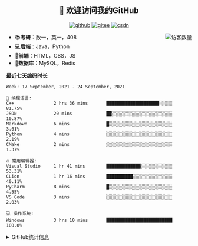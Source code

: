 <h2 align="center">👋 欢迎访问我的GitHub</h2>
<p align="center">
  <a href="https://github.com/eternidad33"><img src="https://img.shields.io/badge/GitHub-ff79c6" alt="github"></a>
  <a href="https://gitee.com/eternidad33"><img src="https://img.shields.io/badge/Gitee-fe7300" alt="gitee"></a>
  <a href="https://blog.csdn.net/qq_42907802"><img src="https://img.shields.io/badge/CSDN-cf000e" alt="csdn"></a>
</p>

<img align='right' src="https://profile-counter.glitch.me/eternidad33/count.svg" alt="访客数量"/>

- 📚**考研**：数一，英一，408
- 💻**后端**：Java，Python
- 📝**前端**：HTML，CSS，JS
- 💼**数据库**：MySQL，Redis

**最近七天编码时长**

<!--START_SECTION:waka-->
```text
Week: 17 September, 2021 - 24 September, 2021

💬 编程语言: 
C++               2 hrs 36 mins       ████████████████████░░░░░   81.75% 
JSON              20 mins             ██░░░░░░░░░░░░░░░░░░░░░░░   10.87% 
Markdown          6 mins              █░░░░░░░░░░░░░░░░░░░░░░░░   3.61% 
Python            4 mins              ░░░░░░░░░░░░░░░░░░░░░░░░░   2.19% 
CMake             2 mins              ░░░░░░░░░░░░░░░░░░░░░░░░░   1.37%

🔥 常用编辑器: 
Visual Studio     1 hr 41 mins        █████████████░░░░░░░░░░░░   53.31% 
CLion             1 hr 16 mins        ██████████░░░░░░░░░░░░░░░   40.11% 
PyCharm           8 mins              █░░░░░░░░░░░░░░░░░░░░░░░░   4.55% 
VS Code           3 mins              ░░░░░░░░░░░░░░░░░░░░░░░░░   2.03%

💻 操作系统: 
Windows           3 hrs 10 mins       █████████████████████████   100.0%

```


<!--END_SECTION:waka-->

<details>
<summary>GitHub统计信息</summary>

<br/>

> 动态太少，不好意思展示
> 
> 下面的GitHub统计信息是来自于[github-readme-stats](https://github.com/anuraghazra/github-readme-stats)项目，里边有[中文文档](https://github.com/anuraghazra/github-readme-stats/blob/master/readme_cn.md)

<a href="https://github.com/eternidad33/eternidad33">
  <img align="center" src="https://github-readme-stats.anuraghazra1.vercel.app/api?username=eternidad33&show_icons=true" />
</a>
</details>



